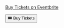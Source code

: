<!-- 🎟️ Tickets
============== -->

<!-- Noscript content for added SEO -->
<noscript><a href="https://www.eventbrite.it/e/italian-nodejs-conference-2023-tickets-620585155907" rel="noopener noreferrer" target="_blank">Buy Tickets on Eventbrite</a></noscript>

<!-- Don't miss out, buy your ticket now -->
<!-- You can customize this button any way you like -->
<button id="eventbrite-widget-modal-trigger-620585155907" class="btn-custom" type="button"> <span class='mr-2'>🎟️</span> Buy Tickets</button>  
<script src="https://www.eventbrite.com/static/widgets/eb_widgets.js"></script>

<script type="text/javascript">
    var exampleCallback = function() {
        console.log('Order complete!');
    };

    window.EBWidgets.createWidget({
        widgetType: 'checkout',
        eventId: '620585155907',
        modal: true,
        modalTriggerElementId: 'eventbrite-widget-modal-trigger-620585155907',
        onOrderComplete: exampleCallback
    });
</script>